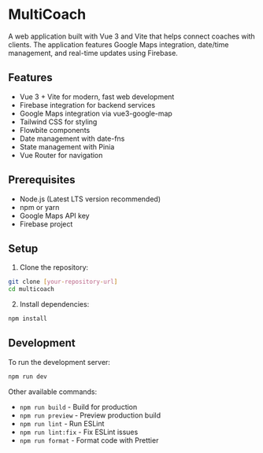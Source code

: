 # MultiCoach

A web application built with Vue 3 and Vite that helps connect coaches with clients. The application features Google Maps integration, date/time management, and real-time updates using Firebase.

## Features

- Vue 3 + Vite for modern, fast web development
- Firebase integration for backend services
- Google Maps integration via vue3-google-map
- Tailwind CSS for styling
- Flowbite components
- Date management with date-fns
- State management with Pinia
- Vue Router for navigation

## Prerequisites

- Node.js (Latest LTS version recommended)
- npm or yarn
- Google Maps API key
- Firebase project

## Setup

1. Clone the repository:
```bash
git clone [your-repository-url]
cd multicoach
```

2. Install dependencies:
```bash
npm install
```

## Development

To run the development server:
```bash
npm run dev
```

Other available commands:
- `npm run build` - Build for production
- `npm run preview` - Preview production build
- `npm run lint` - Run ESLint
- `npm run lint:fix` - Fix ESLint issues
- `npm run format` - Format code with Prettier
